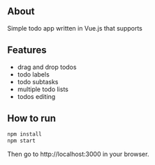 ## About
Simple todo app written in Vue.js that supports
## Features
- drag and drop todos
- todo labels
- todo subtasks
- multiple todo lists
- todos editing
## How to run
```sh
npm install
npm start
```
Then go to http://localhost:3000 in your browser.